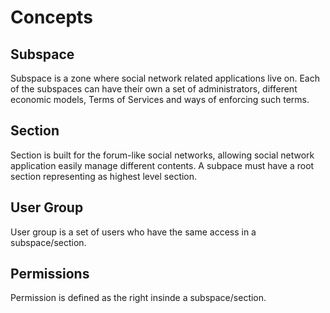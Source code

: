 <!--
order: 1
-->

# Concepts

## Subspace
Subspace is a zone where social network related applications live on. 
Each of the subspaces can have their own a set of administrators, different economic models, Terms of Services and ways of enforcing such terms.

## Section
Section is built for the forum-like social networks, allowing social network application easily manage different contents.
A subpace must have a root section representing as highest level section.

## User Group
User group is a set of users who have the same access in a subspace/section.

## Permissions
Permission is defined as the right insinde a subspace/section.